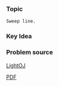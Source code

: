
### Topic

    Sweep line.


### Key Idea



### Problem source

[LightOJ](http://lightoj.com/volume_showproblem.php?problem=1089)

[PDF](http://lightoj.com/volume_showproblem.php?problem=1089&language=english&type=pdf)
